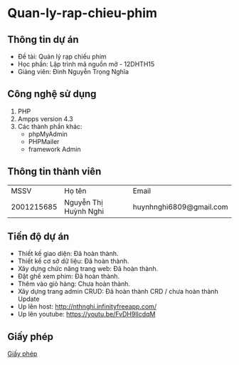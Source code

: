 # Quan-ly-rap-chieu-phim

## Thông tin dự án

- Đề tài: Quản lý rạp chiếu phim
- Học phần: Lập trình mã nguồn mở - 12DHTH15
- Giảng viên: Đinh Nguyễn Trọng Nghĩa

## Công nghệ sử dụng

1. PHP 
2. Ampps version 4.3
3. Các thành phần khác:
    - phpMyAdmin
    - PHPMailer
    - framework Admin

## Thông tin thành viên
<table>
    <tr>
        <td>MSSV</td>
        <td>Họ tên</td>
        <td>Email</td>
    </tr>
    <tr>
        <td>2001215685</td>
        <td>Nguyễn Thị Huỳnh Nghi</td>
        <td>huynhnghi6809@gmail.com</td>
    </tr>
</table>

## Tiến độ dự án

- Thiết kế giao diện: Đã hoàn thành.
- Thiết kế cơ sở dữ liệu: Đã hoàn thành.
- Xây dựng chức năng trang web: Đã hoàn thành.
- Đặt ghế xem phim: Đã hoàn thành.
- Thêm vào giỏ hàng: Chưa hoàn thành.
- Xây dựng trang admin CRUD: Đã hoàn thành CRD / chưa hoàn thành Update
- Up lên host: <a href="http://nthnghi.infinityfreeapp.com/">http://nthnghi.infinityfreeapp.com/</a>
- Up lên youtube: <a href="https://youtu.be/FvDH9lIcdqM">https://youtu.be/FvDH9lIcdqM</a>
## Giấy phép

<a href="https://github.com/Huynhnghi/PistonCinema.git">Giấy phép</a>
